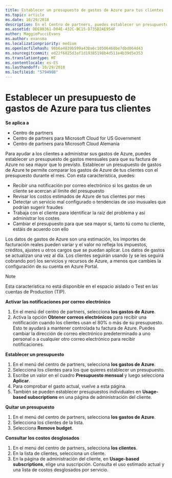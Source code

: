 ```yaml
---
title: Establecer un presupuesto de gastos de Azure para tus clientes | Centro de partners
ms.topic: article
ms.date: 10/29/2018
description: En el Centro de partners, puedes establecer un presupuesto mensual por cliente para que su factura de Azure no sea una sorpresa a final de mes.
ms.assetid: DDE80361-D04E-432C-BC15-D735D2AE954F
author: MaggiePucciEvans
ms.author: evansma
ms.localizationpriority: medium
ms.openlocfilehash: 98b6a4839b599a43ba6c10506468be7dbd064d43
ms.sourcegitcommit: ed22f6825d3af1d19385198b4d511e4b39d5e353
ms.translationtype: MT
ms.contentlocale: es-ES
ms.lasthandoff: 10/29/2018
ms.locfileid: "5794988"
---
```

# <a name="set-an-azure-spending-budget-for-your-customers"></a>Establecer un presupuesto de gastos de Azure para tus clientes

**Se aplica a**

-  Centro de partners
-  Centro de partners para Microsoft Cloud for US Government
-  Centro de partners para Microsoft Cloud Alemania

Para ayudar a los clientes a administrar sus gastos de Azure, puedes establecer un presupuesto de gastos mensuales para que su factura de Azure no sea mayor que lo previsto. Establecer un presupuesto de gastos de Azure te permite comparar los gastos de Azure de tus clientes con el presupuesto durante el mes. Con esta característica, puedes: 

-   Recibir una notificación por correo electrónico si los gastos de un cliente se acercan al límite del presupuesto
-   Revisar los costos estimados de Azure de tus clientes por mes
-   Detectar un servicio mal configurado o tendencias de uso inusuales que podrían sugerir fraudes
-   Trabaja con el cliente para identificar la raíz del problema y así administrar los costes
-   Cambiar el presupuesto para que sea mayor si, tanto tú como tu cliente, estáis de acuerdo con ello

Los datos de gastos de Azure son una estimación, los importes de facturación reales pueden variar y el valor no refleja los impuestos, créditos, ajustes u otros cargos que se puedan aplicar. Los datos de gastos se actualizan una vez al día. Los clientes seguirán usando (y se les seguirá cobrando por) los servicios y recursos de Azure, a menos que cambies la configuración de su cuenta en Azure Portal. 

> [!NOTE]  
> Esta característica no está disponible en el espacio aislado o Test en las cuentas de Production (TIP).

**Activar las notificaciones por correo electrónico**
1.  En el menú del centro de partners, selecciona **los gastos de Azure**.
2.  Activa la opción **Obtener correos electrónicos** para recibir una notificación cuando los clientes usan el 80% o más de su presupuesto. Esto te ayudará a mantener controlada tu factura de Azure. Puedes cambiar la dirección de correo electrónico predeterminado a uno personal o a cualquier otro correo electrónico para recibir notificaciones.

**Establecer un presupuesto**
1.  En el menú del centro de partners, selecciona **los gastos de Azure**.
2.  Selecciona los clientes para los que quieres establecer un presupuesto. 
3. Escribe un valor en el cuadro **Presupuesto mensual** y luego selecciona **Aplicar**.
4.  Para comprobar el gasto actual, vuelve a esta página.
5.  También se pueden establecer presupuestos individuales en **Usage-based subscriptions** en una página de administración del cliente.

**Quitar un presupuesto**
1.  En el menú del centro de partners, selecciona **los gastos de Azure**.
2.  Selecciona los clientes de la lista.
3.  Selecciona **Remove budget**.

**Consultar los costos desglosados**
1.  En el menú del centro de partners, selecciona **los clientes**.
2.  En la lista de clientes, selecciona un cliente.
3.  En la página de administración del cliente, en **Usage-based subscriptions**, elige una suscripción. Consulta el uso estimado actual y una lista de costos desglosados por servicio.


 

 



